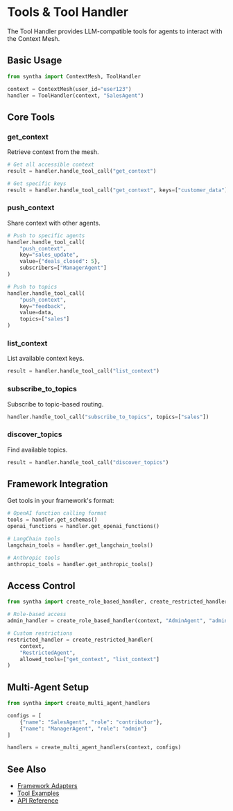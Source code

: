 # Tools & Tool Handler

The Tool Handler provides LLM-compatible tools for agents to interact with the Context Mesh.

## Basic Usage

```python
from syntha import ContextMesh, ToolHandler

context = ContextMesh(user_id="user123")
handler = ToolHandler(context, "SalesAgent")
```

## Core Tools

### get_context
Retrieve context from the mesh.

```python
# Get all accessible context
result = handler.handle_tool_call("get_context")

# Get specific keys
result = handler.handle_tool_call("get_context", keys=["customer_data"])
```

### push_context
Share context with other agents.

```python
# Push to specific agents
handler.handle_tool_call(
    "push_context",
    key="sales_update",
    value={"deals_closed": 5},
    subscribers=["ManagerAgent"]
)

# Push to topics
handler.handle_tool_call(
    "push_context",
    key="feedback",
    value=data,
    topics=["sales"]
)
```

### list_context
List available context keys.

```python
result = handler.handle_tool_call("list_context")
```

### subscribe_to_topics
Subscribe to topic-based routing.

```python
handler.handle_tool_call("subscribe_to_topics", topics=["sales"])
```

### discover_topics
Find available topics.

```python
result = handler.handle_tool_call("discover_topics")
```

## Framework Integration

Get tools in your framework's format:

```python
# OpenAI function calling format
tools = handler.get_schemas()
openai_functions = handler.get_openai_functions()

# LangChain tools
langchain_tools = handler.get_langchain_tools()

# Anthropic tools
anthropic_tools = handler.get_anthropic_tools()
```

## Access Control

```python
from syntha import create_role_based_handler, create_restricted_handler

# Role-based access
admin_handler = create_role_based_handler(context, "AdminAgent", "admin")

# Custom restrictions
restricted_handler = create_restricted_handler(
    context, 
    "RestrictedAgent",
    allowed_tools=["get_context", "list_context"]
)
```

## Multi-Agent Setup

```python
from syntha import create_multi_agent_handlers

configs = [
    {"name": "SalesAgent", "role": "contributor"},
    {"name": "ManagerAgent", "role": "admin"}
]

handlers = create_multi_agent_handlers(context, configs)
```

## See Also

- [Framework Adapters](adapters.md)
- [Tool Examples](../../examples/tools/tool-basics.md)
- [API Reference](../../api/tool-handler.md)